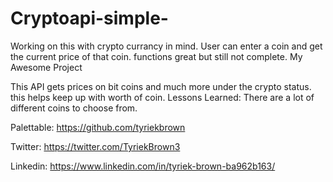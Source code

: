# Cryptoapi-simple-
Working on this with crypto currancy in mind. User can enter a coin and get the current price of that coin. functions great but still not complete.
My Awesome Project

This API gets prices on bit coins and much more under the crypto status. this helps keep up with worth of coin.
Lessons Learned: There are a lot of different coins to choose from.

Palettable: https://github.com/tyriekbrown

Twitter: https://twitter.com/TyriekBrown3

Linkedin: https://www.linkedin.com/in/tyriek-brown-ba962b163/
